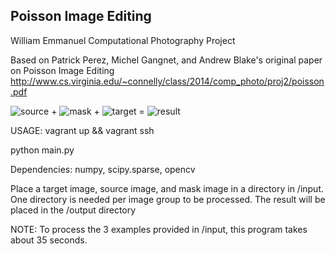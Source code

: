 ## Poisson Image Editing

William Emmanuel
Computational Photography Project


Based on Patrick Perez, Michel Gangnet, and Andrew Blake's original paper on Poisson Image Editing
http://www.cs.virginia.edu/~connelly/class/2014/comp_photo/proj2/poisson.pdf

![source](https://raw.githubusercontent.com/willemmanuel/poisson-image-editing/master/input/2/source.jpg) + 
![mask](https://raw.githubusercontent.com/willemmanuel/poisson-image-editing/master/input/2/mask.jpg) + 
![target](https://raw.githubusercontent.com/willemmanuel/poisson-image-editing/master/input/2/target.jpg) = 
![result](https://raw.githubusercontent.com/willemmanuel/poisson-image-editing/master/output/2/result.png)


USAGE:
vagrant up && vagrant ssh

python main.py

Dependencies: numpy, scipy.sparse, opencv

Place a target image, source image, and mask image in a directory in /input.
One directory is needed per image group to be processed.
The result will be placed in the /output directory

NOTE: To process the 3 examples provided in /input, this program takes about 35 seconds.
